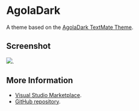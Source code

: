 # AgolaDark

A theme based on the [AgolaDark TextMate Theme](http://colorsublime.com/theme/AgolaDark).


## Screenshot
![](https://raw.githubusercontent.com/gerane/VSCodeThemes/master/gerane.Theme-AgolaDark/screenshot.PNG).


## More Information
* [Visual Studio Marketplace](https://marketplace.visualstudio.com/items/gerane.Theme-AgolaDark).
* [GitHub repository](https://github.com/gerane/VSCodeThemes).